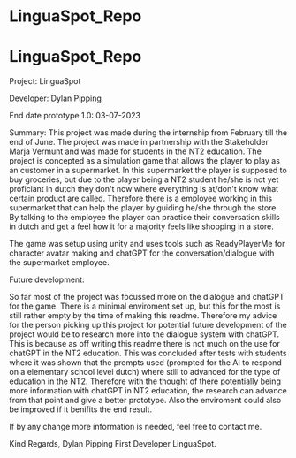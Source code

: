 # LinguaSpot_Repo

# LinguaSpot_Repo

Project: LinguaSpot

Developer: Dylan Pipping

End date prototype 1.0: 03-07-2023

Summary:
This project was made during the internship from February till the end of June. The project was made in partnership with the Stakeholder Marja Vermunt and was made for students in the NT2 education. The project is concepted as a simulation game that allows the player to play as an customer in a supermarket. In this supermarket the player is supposed to buy groceries, but due to the player being a NT2 student he/she is not yet proficiant in dutch they don't now where everything is at/don't know what certain product are called. Therefore there is a employee working in this supermarket that can help the player by guiding he/she through the store. By talking to the employee the player can practice their conversation skills in dutch and get a feel how it for a majority feels like shopping in a store.

The game was setup using unity and uses tools such as ReadyPlayerMe for character avatar making and chatGPT for the conversation/dialogue with the supermarket employee.

Future development:

So far most of the project was focussed more on the dialogue and chatGPT for the game. There is a minimal enviroment set up, but this for the most is still rather empty by the time of making this readme. Therefore my advice for the person picking up this project for potential future development of the project would be to research more into the dialogue system with chatGPT. This is because as off writing this readme there is not much on the use for chatGPT in the NT2 education. This was concluded after tests with students where it was shown that the prompts used (prompted for the AI to respond on a elementary school level dutch) where still to advanced for the type of education in the NT2. Therefore with the thought of there potentially being more information with chatGPT in NT2 education, the research can advance from that point and give a better prototype. Also the enviroment could also be improved if it benifits the end result.

If by any change more information is needed, feel free to contact me.

Kind Regards,
Dylan Pipping 
First Developer LinguaSpot.

